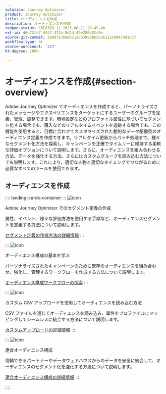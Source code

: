 ```yaml
---
solution: Journey Optimizer
product: Journey Optimizer
title: オーディエンスを作成
description: オーディエンスを作成
redpen-status: CREATED_||_2025-08-11_20-45-40
exl-id: d6d73fe7-4442-474b-8d2d-49e280c01a9e
source-git-commit: 2b907a3be8b11ac6308d0b563e122c88478d1d37
workflow-type: ht
source-wordcount: '227'
ht-degree: 100%

---
```


# オーディエンスを作成{#section-overview}

Adobe Journey Optimizer でオーディエンスを作成すると、パーソナライズされたメッセージやエクスペリエンスをターゲットにするユーザーのグループを定義、管理、調整できます。環境設定などのプロファイル属性に基づいてセグメント化する場合でも、購入などのリアルタイムイベントを追跡する場合でも、この機能を使用すると、目標に合わせてカスタマイズされた動的なデータ駆動型のオーディエンス定義を作成できます。リアルタイム更新からバッチ処理まで、様々なセグメント化方法を探索し、キャンペーンを正確でタイムリーに維持する柔軟な評価オプションについて説明します。さらに、オーディエンスを組み合わせる方法、データを強化する方法、さらにはカスタムグループを読み込む方法についても説明します。これにより、適切な人物と適切なタイミングでつながるために必要なすべてのツールを使用できます。

## オーディエンスを作成

:::: landing-cards-container
:::
![icon](https://cdn.experienceleague.adobe.com/icons/list-check.svg)

Adobe Journey Optimizer でのセグメント定義の作成

属性、イベント、様々な評価方法を使用する手順など、オーディエンスセグメントを定義する方法について説明します。

[セグメント定義の作成方法の詳細情報](../using/audience/creating-a-segment-definition.md)
:::

:::
![icon](https://cdn.experienceleague.adobe.com/icons/puzzle-piece.svg)

オーディエンス構成の基本を学ぶ

パーソナライズされたキャンペーンのために既存のオーディエンスを組み合わせ、強化し、管理するワークフローを作成する方法について説明します。

[オーディエンス構成ワークフローの探索](../using/audience/get-started-audience-orchestration.md)
:::

:::
![icon](https://cdn.experienceleague.adobe.com/icons/file-upload.svg)

カスタム CSV アップロードを使用してオーディエンスを読み込む方法

CSV ファイルを通じてオーディエンスを読み込み、属性をプロファイルにマッピングしてシームレスに統合する方法について説明します。

[カスタムアップロードの詳細情報](../using/audience/custom-upload.md)
:::

:::
![icon](https://cdn.experienceleague.adobe.com/icons/shield-halved.svg)

連合オーディエンス構成

信頼できるパートナーやデータウェアハウスからのデータを安全に統合して、オーディエンスのセグメント化を強化する方法について説明します。

[連合オーディエンス構成の詳細情報](../using/audience/federated-audience-composition.md)
:::

::::
